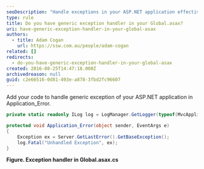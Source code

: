 ```yaml
---
seoDescription: "Handle exceptions in your ASP.NET application effectively with a generic exception handler in Global.asax, ensuring unhandled errors are logged and notified."
type: rule
title: Do you have generic exception handler in your Global.asax?
uri: have-generic-exception-handler-in-your-global-asax
authors:
  - title: Adam Cogan
    url: https://ssw.com.au/people/adam-cogan
related: []
redirects:
  - do-you-have-generic-exception-handler-in-your-global-asax
created: 2016-08-25T14:47:18.000Z
archivedreason: null
guid: c2e66516-0d81-493e-a878-3fbd2fc96607
---
```


Add your code to handle generic exception of your ASP.NET application in Application\_Error.

<!--endintro-->

```cs
private static readonly ILog log = LogManager.GetLogger(typeof(MvcApplication));

protected void Application_Error(object sender, EventArgs e)
{
    Exception ex = Server.GetLastError().GetBaseException();
    log.Fatal("Unhandled Exception", ex);
}
```
**Figure. Exception handler in Global.asax.cs**
